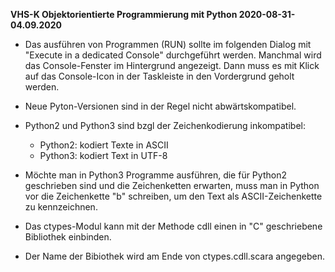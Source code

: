 **VHS-K Objektorientierte Programmierung mit Python 2020-08-31-04.09.2020**

* Das ausführen von Programmen (RUN) sollte im folgenden Dialog mit "Execute in a dedicated Console" durchgeführt werden. Manchmal wird das Console-Fenster im Hintergrund angezeigt. Dann muss es mit Klick auf das Console-Icon in der Taskleiste in den Vordergrund geholt werden.

* Neue Pyton-Versionen sind in der Regel nicht abwärtskompatibel.
* Python2 und Python3 sind bzgl der Zeichenkodierung inkompatibel:
	* Python2: kodiert Texte in ASCII
	* Python3: kodiert Text in UTF-8
* Möchte man in Python3 Programme ausführen, die für Python2 geschrieben sind und die Zeichenketten erwarten, muss man in Python vor die Zeichenkette "b" schreiben, um den Text als ASCII-Zeichenkette zu kennzeichnen.

* Das ctypes-Modul kann mit der Methode cdll einen in "C" geschriebene Bibliothek einbinden.
* Der Name der Bibiothek wird am Ende von ctypes.cdll.scara angegeben.

